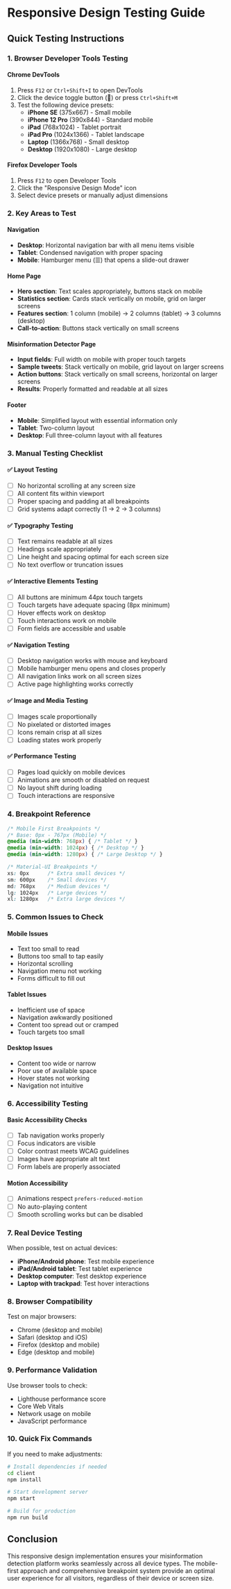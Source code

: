 # Responsive Design Testing Guide

## Quick Testing Instructions

### 1. Browser Developer Tools Testing

#### Chrome DevTools
1. Press `F12` or `Ctrl+Shift+I` to open DevTools
2. Click the device toggle button (📱) or press `Ctrl+Shift+M`
3. Test the following device presets:
   - **iPhone SE** (375x667) - Small mobile
   - **iPhone 12 Pro** (390x844) - Standard mobile
   - **iPad** (768x1024) - Tablet portrait
   - **iPad Pro** (1024x1366) - Tablet landscape
   - **Laptop** (1366x768) - Small desktop
   - **Desktop** (1920x1080) - Large desktop

#### Firefox Developer Tools
1. Press `F12` to open Developer Tools
2. Click the "Responsive Design Mode" icon
3. Select device presets or manually adjust dimensions

### 2. Key Areas to Test

#### Navigation
- **Desktop**: Horizontal navigation bar with all menu items visible
- **Tablet**: Condensed navigation with proper spacing
- **Mobile**: Hamburger menu (☰) that opens a slide-out drawer

#### Home Page
- **Hero section**: Text scales appropriately, buttons stack on mobile
- **Statistics section**: Cards stack vertically on mobile, grid on larger screens
- **Features section**: 1 column (mobile) → 2 columns (tablet) → 3 columns (desktop)
- **Call-to-action**: Buttons stack vertically on small screens

#### Misinformation Detector Page
- **Input fields**: Full width on mobile with proper touch targets
- **Sample tweets**: Stack vertically on mobile, grid layout on larger screens
- **Action buttons**: Stack vertically on small screens, horizontal on larger screens
- **Results**: Properly formatted and readable at all sizes

#### Footer
- **Mobile**: Simplified layout with essential information only
- **Tablet**: Two-column layout
- **Desktop**: Full three-column layout with all features

### 3. Manual Testing Checklist

#### ✅ Layout Testing
- [ ] No horizontal scrolling at any screen size
- [ ] All content fits within viewport
- [ ] Proper spacing and padding at all breakpoints
- [ ] Grid systems adapt correctly (1 → 2 → 3 columns)

#### ✅ Typography Testing
- [ ] Text remains readable at all sizes
- [ ] Headings scale appropriately
- [ ] Line height and spacing optimal for each screen size
- [ ] No text overflow or truncation issues

#### ✅ Interactive Elements Testing
- [ ] All buttons are minimum 44px touch targets
- [ ] Touch targets have adequate spacing (8px minimum)
- [ ] Hover effects work on desktop
- [ ] Touch interactions work on mobile
- [ ] Form fields are accessible and usable

#### ✅ Navigation Testing
- [ ] Desktop navigation works with mouse and keyboard
- [ ] Mobile hamburger menu opens and closes properly
- [ ] All navigation links work on all screen sizes
- [ ] Active page highlighting works correctly

#### ✅ Image and Media Testing
- [ ] Images scale proportionally
- [ ] No pixelated or distorted images
- [ ] Icons remain crisp at all sizes
- [ ] Loading states work properly

#### ✅ Performance Testing
- [ ] Pages load quickly on mobile devices
- [ ] Animations are smooth or disabled on request
- [ ] No layout shift during loading
- [ ] Touch interactions are responsive

### 4. Breakpoint Reference

```css
/* Mobile First Breakpoints */
/* Base: 0px - 767px (Mobile) */
@media (min-width: 768px) { /* Tablet */ }
@media (min-width: 1024px) { /* Desktop */ }
@media (min-width: 1280px) { /* Large Desktop */ }

/* Material-UI Breakpoints */
xs: 0px      /* Extra small devices */
sm: 600px    /* Small devices */
md: 768px    /* Medium devices */
lg: 1024px   /* Large devices */
xl: 1280px   /* Extra large devices */
```

### 5. Common Issues to Check

#### Mobile Issues
- Text too small to read
- Buttons too small to tap easily
- Horizontal scrolling
- Navigation menu not working
- Forms difficult to fill out

#### Tablet Issues
- Inefficient use of space
- Navigation awkwardly positioned
- Content too spread out or cramped
- Touch targets too small

#### Desktop Issues
- Content too wide or narrow
- Poor use of available space
- Hover states not working
- Navigation not intuitive

### 6. Accessibility Testing

#### Basic Accessibility Checks
- [ ] Tab navigation works properly
- [ ] Focus indicators are visible
- [ ] Color contrast meets WCAG guidelines
- [ ] Images have appropriate alt text
- [ ] Form labels are properly associated

#### Motion Accessibility
- [ ] Animations respect `prefers-reduced-motion`
- [ ] No auto-playing content
- [ ] Smooth scrolling works but can be disabled

### 7. Real Device Testing

When possible, test on actual devices:
- **iPhone/Android phone**: Test mobile experience
- **iPad/Android tablet**: Test tablet experience
- **Desktop computer**: Test desktop experience
- **Laptop with trackpad**: Test hover interactions

### 8. Browser Compatibility

Test on major browsers:
- Chrome (desktop and mobile)
- Safari (desktop and iOS)
- Firefox (desktop and mobile)
- Edge (desktop and mobile)

### 9. Performance Validation

Use browser tools to check:
- Lighthouse performance score
- Core Web Vitals
- Network usage on mobile
- JavaScript performance

### 10. Quick Fix Commands

If you need to make adjustments:

```bash
# Install dependencies if needed
cd client
npm install

# Start development server
npm start

# Build for production
npm run build
```

## Conclusion

This responsive design implementation ensures your misinformation detection platform works seamlessly across all device types. The mobile-first approach and comprehensive breakpoint system provide an optimal user experience for all visitors, regardless of their device or screen size.